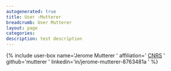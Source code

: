 ```yaml
---
autogenerated: true
title: User ›Mutterer
breadcrumb: User Mutterer
layout: page
categories: 
description: test description
---
```


{% include user-box name='Jerome Mutterer ' affiliation=' [CNRS](http://www.cnrs.fr/index.php) ' github='mutterer ' linkedin='in/jerome-mutterer-8763481a ' %}
